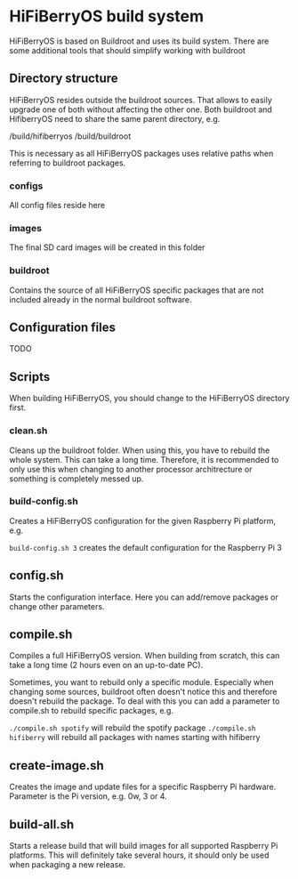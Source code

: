 # HiFiBerryOS build system

HiFiBerryOS is based on Buildroot and uses its build system. There are some additional tools that should simplify 
working with buildroot

## Directory structure

HiFiBerryOS resides outside the buildroot sources. That allows to easily upgrade one of both without affecting 
the other one. Both buildroot and HifiberryOS need to share the same parent directory, e.g.

/build/hifiberryos
/build/buildroot

This is necessary as all HiFiBerryOS packages uses relative paths when referring to buildroot packages.

### configs

All config files reside here

### images

The final SD card images will be created in this folder

### buildroot

Contains the source of all HiFiBerryOS specific packages that are not included already in the normal
buildroot software.


## Configuration files

TODO

## Scripts

When building HiFiBerryOS, you should change to the HiFiBerryOS directory first.

### clean.sh
 
Cleans up the buildroot folder. When using this, you have to rebuild the whole system. This can take a long time. 
Therefore, it is recommended to only use this when changing to another processor architrecture or something is completely
messed up.

### build-config.sh

Creates a HiFiBerryOS configuration for the given Raspberry Pi platform, e.g.

`build-config.sh 3` creates the default configuration for the Raspberry Pi 3

## config.sh

Starts the configuration interface. Here you can add/remove packages or change other parameters.

## compile.sh

Compiles a full HiFiBerryOS version. When building from scratch, this can take a long time (2 hours even on an up-to-date PC).

Sometimes, you want to rebuild only a specific module. Especially when changing some sources, buildroot often doesn't notice 
this and therefore doesn't rebuild the package. To deal with this you can add a parameter to compile.sh to rebuild specific 
packages, e.g. 

`./compile.sh spotify` will rebuild the spotify package
`./compile.sh hifiberry` will rebuild all packages with names starting with hifiberry

## create-image.sh

Creates the image and update files for a specific Raspberry Pi hardware. Parameter is the Pi version, e.g. 0w, 3 or 4.

## build-all.sh

Starts a release build that will build images for all supported Raspberry Pi platforms. This will definitely 
take several hours, it should only be used when packaging a new release.
